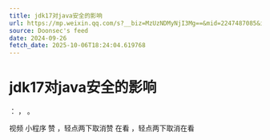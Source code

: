 ```yaml
---
title: jdk17对java安全的影响
url: https://mp.weixin.qq.com/s?__biz=MzUzNDMyNjI3Mg==&mid=2247487085&idx=1&sn=98fe52a3ae17fd82413259faf3a582f6
source: Doonsec's feed
date: 2024-09-26
fetch_date: 2025-10-06T18:24:04.619768
---
```


# jdk17对java安全的影响

：
，
。

视频
小程序
赞
，轻点两下取消赞
在看
，轻点两下取消在看